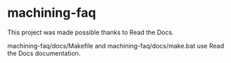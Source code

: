# machining-faq

This project was made possible thanks to Read the Docs.

machining-faq/docs/Makefile and machining-faq/docs/make.bat use Read the Docs documentation.
